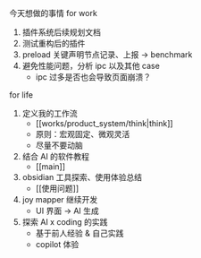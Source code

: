 今天想做的事情
for work
1. 插件系统后续规划文档
2. 测试重构后的插件 
3. preload 关键声明节点记录、上报 -> benchmark
4. 避免性能问题，分析 ipc 以及其他 case
	- ipc 过多是否也会导致页面崩溃？

for life
1. 定义我的工作流
	- [[works/product_system/think|think]]
	- 原则：宏观固定、微观灵活
	- 尽量不要动脑
2. 结合 AI 的软件教程
	- [[main]]
3. obsidian 工具探索、使用体验总结
	- [[使用问题]]
4. joy mapper 继续开发
	- UI 界面 -> AI 生成
5. 探索 AI x coding 的实践
	- 基于前人经验 & 自己实践
	- copilot 体验